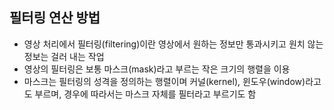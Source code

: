 ## 필터링 연산 방법
* 영상 처리에서 필터링(filtering)이란 영상에서 원하는 정보만 통과시키고 원치 않는 정보는 걸러 내는 작업
* 영상의 필터링은 보통 마스크(mask)라고 부르는 작은 크기의 행렬을 이용
* 마스크는 필터링의 성격을 정의하는 행렬이며 커널(kernel), 윈도우(window)라고도 부르며, 경우에 따라서는 마스크 자체를 필터라고 부르기도 함

